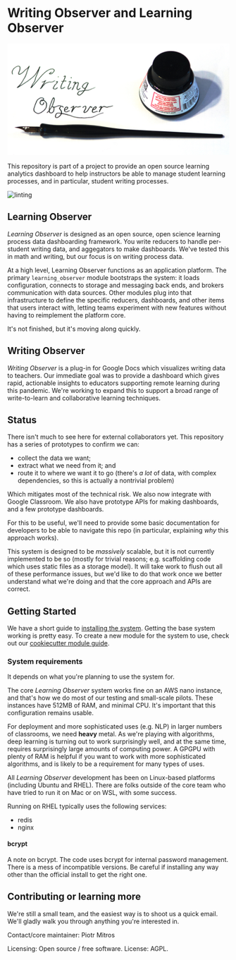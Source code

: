 # Writing Observer and Learning Observer

![Writing Observer Logo](learning_observer/learning_observer/static/media/logo-clean.jpg)

This repository is part of a project to provide an open source
learning analytics dashboard to help instructors be able to manage
student learning processes, and in particular, student writing
processes.

![linting](https://github.com/ETS-Next-Gen/writing_observer/actions/workflows/pycodestyle.yml/badge.svg)

## Learning Observer

_Learning Observer_ is designed as an open source, open science learning
process data dashboarding framework. You write reducers to handle
per-student writing data, and aggegators to make dashboards. We've
tested this in math and writing, but our focus is on writing process
data.

At a high level, Learning Observer functions as an application platform.
The primary `learning_observer` module bootstraps the system: it loads
configuration, connects to storage and messaging back ends, and brokers
communication with data sources. Other modules plug into that
infrastructure to define the specific reducers, dashboards, and other
items that users interact with, letting teams experiment with new
features without having to reimplement the platform core.

It's not finished, but it's moving along quickly.

## Writing Observer

_Writing Observer_ is a plug-in for Google Docs which visualizes writing
data to teachers. Our immediate goal was to provide a dashboard which
gives rapid, actionable insights to educators supporting remote
learning during this pandemic. We're working to expand this to support
a broad range of write-to-learn and collaborative learning techniques.

## Status

There isn't much to see here for external collaborators yet. This
repository has a series of prototypes to confirm we can:

* collect the data we want;
* extract what we need from it; and
* route it to where we want it to go (there's _a lot_ of data, with
  complex dependencies, so this is actually a nontrivial problem)

Which mitigates most of the technical risk. We also now integrate with
Google Classroom. We also have prototype APIs for making dashboards, and
a few prototype dashboards.

For this to be useful, we'll need to provide some basic documentation
for developers to be able to navigate this repo (in particular,
explaining _why_ this approach works).

This system is designed to be _massively_ scalable, but it is not
currently implemented to be so (mostly for trivial reasons;
e.g. scaffolding code which uses static files as a storage model). It
will take work to flush out all of these performance issues, but we'd
like to do that work once we better understand what we're doing and
that the core approach and APIs are correct.

## Getting Started

We have a short guide to [installing the system](docs/tutorials/install.md).
Getting the base system working is pretty easy. To create a new module
for the system to use, check out our [cookiecutter module guide](docs/tutorials/cookiecutter-module.md).

### System requirements

It depends on what you're planning to use the system for.

The core _Learning Observer_ system works fine on an AWS nano
instance, and that's how we do most of our testing and small-scale
pilots. These instances have 512MB of RAM, and minimal CPU. It's
important that this configuration remains usable.

For deployment and more sophisticated uses (e.g. NLP) in larger
numbers of classrooms, we need **heavy** metal. As we're playing with
algorithms, deep learning is turning out to work surprisingly well,
and at the same time, requires surprisingly large amounts of computing
power. A GPGPU with plenty of RAM is helpful if you want to work with
more sophisticated algorithms, and is likely to be a requirement for
many types of uses.

All _Learning Observer_ development has been on Linux-based platforms
(including Ubuntu and RHEL). There are folks outside of the core team
who have tried to run it on Mac or on WSL, with some success.

Running on RHEL typically uses the following services:

* redis
* nginx

#### bcrypt

A note on bcrypt. The code uses bcrypt for internal password
management. There is a mess of incompatible versions. Be careful if
installing any way other than the official install to get the right
one.

## Contributing or learning more

We're still a small team, and the easiest way is to shoot us a quick
email. We'll gladly walk you through anything you're interested in.

Contact/core maintainer: Piotr Mitros

Licensing: Open source / free software. License: AGPL.
